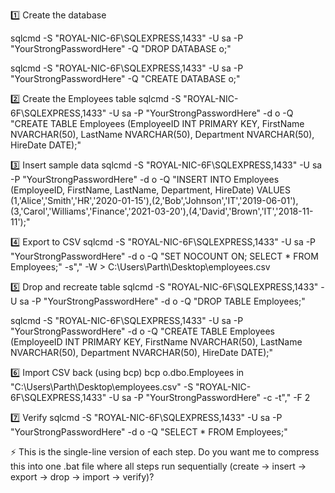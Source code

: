 1️⃣ Create the database

sqlcmd -S "ROYAL-NIC-6F\SQLEXPRESS,1433" -U sa -P "YourStrongPasswordHere" -Q "DROP  DATABASE o;"

sqlcmd -S "ROYAL-NIC-6F\SQLEXPRESS,1433" -U sa -P "YourStrongPasswordHere" -Q "CREATE DATABASE o;"


2️⃣ Create the Employees table
sqlcmd -S "ROYAL-NIC-6F\SQLEXPRESS,1433" -U sa -P "YourStrongPasswordHere" -d o -Q "CREATE TABLE Employees (EmployeeID INT PRIMARY KEY, FirstName NVARCHAR(50), LastName NVARCHAR(50), Department NVARCHAR(50), HireDate DATE);"

3️⃣ Insert sample data
sqlcmd -S "ROYAL-NIC-6F\SQLEXPRESS,1433" -U sa -P "YourStrongPasswordHere" -d o -Q "INSERT INTO Employees (EmployeeID, FirstName, LastName, Department, HireDate) VALUES (1,'Alice','Smith','HR','2020-01-15'),(2,'Bob','Johnson','IT','2019-06-01'),(3,'Carol','Williams','Finance','2021-03-20'),(4,'David','Brown','IT','2018-11-11');"

4️⃣ Export to CSV
sqlcmd -S "ROYAL-NIC-6F\SQLEXPRESS,1433" -U sa -P "YourStrongPasswordHere" -d o -Q "SET NOCOUNT ON; SELECT * FROM Employees;" -s"," -W > C:\Users\Parth\Desktop\employees.csv





5️⃣ Drop and recreate table
sqlcmd -S "ROYAL-NIC-6F\SQLEXPRESS,1433" -U sa -P "YourStrongPasswordHere" -d o -Q "DROP TABLE Employees;"

sqlcmd -S "ROYAL-NIC-6F\SQLEXPRESS,1433" -U sa -P "YourStrongPasswordHere" -d o -Q "CREATE TABLE Employees (EmployeeID INT PRIMARY KEY, FirstName NVARCHAR(50), LastName NVARCHAR(50), Department NVARCHAR(50), HireDate DATE);"

6️⃣ Import CSV back (using bcp)
bcp o.dbo.Employees in "C:\Users\Parth\Desktop\employees.csv" -S "ROYAL-NIC-6F\SQLEXPRESS,1433" -U sa -P "YourStrongPasswordHere" -c -t"," -F 2

7️⃣ Verify
sqlcmd -S "ROYAL-NIC-6F\SQLEXPRESS,1433" -U sa -P "YourStrongPasswordHere" -d o -Q "SELECT * FROM Employees;"


⚡ This is the single-line version of each step.
Do you want me to compress this into one .bat file where all steps run sequentially (create → insert → export → drop → import → verify)?